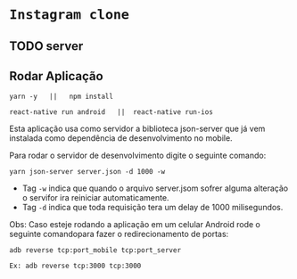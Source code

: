 # ``` Instagram clone ```

## TODO server

## Rodar Aplicação

``` yarn -y   ||   npm install ```

``` react-native run android   ||  react-native run-ios ```

Esta aplicação usa como servidor a biblioteca json-server que já vem instalada como dependência de desenvolvimento no mobile.

Para rodar o servidor de desenvolvimento digite o seguinte comando:

``` yarn json-server server.json -d 1000 -w ```

 - Tag ``` -w ``` indica que quando o arquivo server.jsom sofrer alguma alteração o servifor
 ira reiniciar automaticamente.
 - Tag ``` -d ``` indica que toda requisição tera um delay de 1000 milisegundos.
 
 Obs: Caso esteje rodando a aplicação em um celular Android rode o seguinte comandopara fazer o redirecionamento de portas:

	adb reverse tcp:port_mobile tcp:port_server

	Ex: adb reverse tcp:3000 tcp:3000